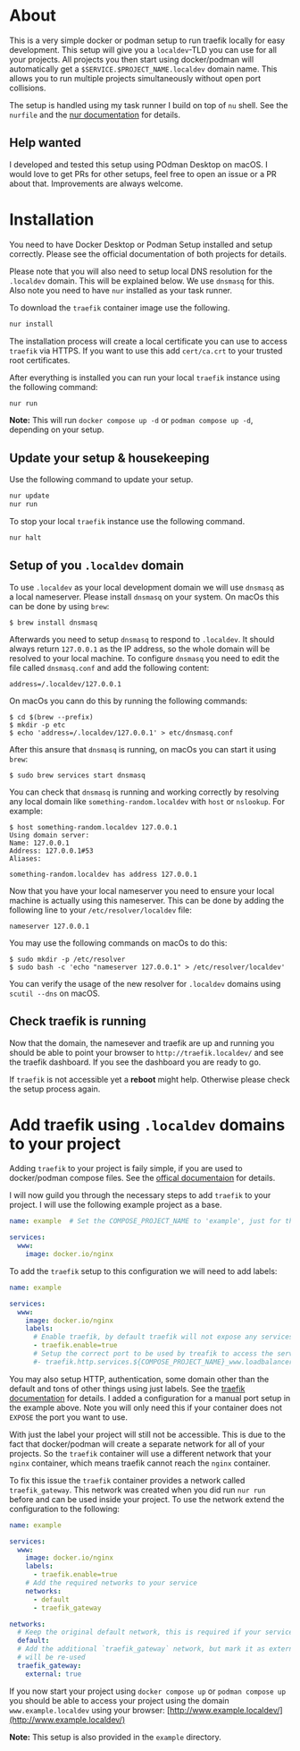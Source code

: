 # About

This is a very simple docker or podman setup to run traefik locally for easy development. This
setup will give you a `localdev`-TLD you can use for all your projects. All projects you then
start using docker/podman will automatically get a `$SERVICE.$PROJECT_NAME.localdev` domain
name. This allows you to run multiple projects simultaneously without open port collisions.

The setup is handled using my task runner I build on top of `nu` shell. See the `nurfile` and
the [nur documentation](https://nur-taskrunner.github.io/docs/) for details.

## Help wanted

I developed and tested this setup using POdman Desktop on macOS. I would love to get PRs for
other setups, feel free to open an issue or a PR about that. Improvements are always welcome.

# Installation

You need to have Docker Desktop or Podman Setup installed and setup correctly. Please see the
official documentation of both projects for details.

Please note that you will also need to setup local DNS resolution for the `.localdev` domain. This
will be explained below. We use `dnsmasq` for this. Also note you need to have `nur` installed as
your task runner.

To download the `traefik` container image use the following.

```bash
nur install
```

The installation process will create a local certificate you can use to access `traefik` via HTTPS.
If you want to use this add `cert/ca.crt` to your trusted root certificates.

After everything is installed you can run your local `traefik` instance using the following command:

```bash
nur run
```

**Note:** This will run `docker compose up -d` or `podman compose up -d`, depending on your setup.

## Update your setup & housekeeping

Use the following command to update your setup.

```bash
nur update
nur run
```

To stop your local `traefik` instance use the following command.

```bash
nur halt
```

## Setup of you `.localdev` domain

To use `.localdev` as your local development domain we will use `dnsmasq` as a local nameserver.
Please install `dnsmasq` on your system. On macOs this can be done by using `brew`:
```shell
$ brew install dnsmasq
```

Afterwards you need to setup `dnsmasq` to respond to `.localdev`. It should always return `127.0.0.1`
as the IP address, so the whole domain will be resolved to your local machine. To configure `dnsmasq`
you need to edit the file called `dnsmasq.conf` and add the following content:

```
address=/.localdev/127.0.0.1
```

On macOs you cann do this by running the following commands:
```shell
$ cd $(brew --prefix)
$ mkdir -p etc
$ echo 'address=/.localdev/127.0.0.1' > etc/dnsmasq.conf
```

After this ansure that `dnsmasq` is running, on macOs you can start it using `brew`:
```shell
$ sudo brew services start dnsmasq
```

You can check that `dnsmasq` is running and working correctly by resolving any local domain like
`something-random.localdev` with `host` or `nslookup`. For example:

```shell
$ host something-random.localdev 127.0.0.1
Using domain server:
Name: 127.0.0.1
Address: 127.0.0.1#53
Aliases:

something-random.localdev has address 127.0.0.1
```

Now that you have your local nameserver you need to ensure your local machine is actually using
this nameserver. This can be done by adding the following line to your `/etc/resolver/localdev`
file:

```
nameserver 127.0.0.1
```

You may use the following commands on macOs to do this:
```shell
$ sudo mkdir -p /etc/resolver
$ sudo bash -c 'echo "nameserver 127.0.0.1" > /etc/resolver/localdev'
```

You can verify the usage of the new resolver for `.localdev` domains using `scutil --dns` on macOS.

## Check traefik is running

Now that the domain, the namesever and traefik are up and running you should be able to point your
browser to `http://traefik.localdev/` and see the traefik dashboard. If you see the dashboard you
are ready to go.

If `traefik` is not accessible yet a **reboot** might help. Otherwise please check the setup process again.

# Add traefik using `.localdev` domains to your project

Adding `traefik` to your project is faily simple, if you are used to docker/podman compose files. See
the [offical documentaion](https://docs.docker.com/reference/compose-file/) for details.

I will now guild you through the necessary steps to add `traefik` to your project. I will use the
following example project as a base.

```yaml
name: example  # Set the COMPOSE_PROJECT_NAME to 'example', just for this documentation

services:
  www:
    image: docker.io/nginx
```

To add the `traefik` setup to this configuration we will need to add labels:

```yaml
name: example

services:
  www:
    image: docker.io/nginx
    labels:
      # Enable traefik, by default traefik will not expose any services
      - traefik.enable=true
      # Setup the correct port to be used by treafik to access the service, IF REQUIRED
      #- traefik.http.services.${COMPOSE_PROJECT_NAME}_www.loadbalancer.server.port=80
```

You may also setup HTTP, authentication, some domain other than the default and tons of other
things using just labels. See the [traefik documentation](https://doc.traefik.io/traefik/) for
details. I added a configuration for a manual port setup in the example above. Note you will only
need this if your container does not `EXPOSE` the port you want to use.

With just the label your project will still not be accessible. This is due to the fact that docker/podman
will create a separate network for all of your projects. So the `traefik` container will use a different
network that your `nginx` container, which means traefik cannot reach the `nginx` container.

To fix this issue the `traefik` container provides a network called `traefik_gateway`. This network
was created when you did run `nur run` before and can be used inside your project. To use the network
extend the configuration to the following:

```yaml
name: example

services:
  www:
    image: docker.io/nginx
    labels:
      - traefik.enable=true
    # Add the required networks to your service
    networks:
      - default
      - traefik_gateway

networks:
  # Keep the original default network, this is required if your services need to reach each other
  default:
  # Add the additional `traefik_gateway` network, but mark it as external so the existing network
  # will be re-used
  traefik_gateway:
    external: true
```

If you now start your project using `docker compose up` or `podman compose up` you should be able to
access your project using the domain `www.example.localdev` using your browser:
[http://www.example.localdev/](http://www.example.localdev/)

**Note:** This setup is also provided in the `example` directory.

